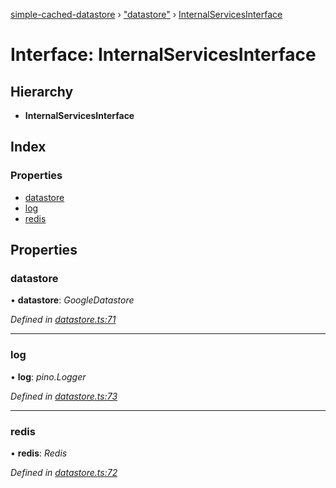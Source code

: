 [simple-cached-datastore](../README.md) › ["datastore"](../modules/_datastore_.md) › [InternalServicesInterface](_datastore_.internalservicesinterface.md)

# Interface: InternalServicesInterface

## Hierarchy

* **InternalServicesInterface**

## Index

### Properties

* [datastore](_datastore_.internalservicesinterface.md#datastore)
* [log](_datastore_.internalservicesinterface.md#log)
* [redis](_datastore_.internalservicesinterface.md#redis)

## Properties

###  datastore

• **datastore**: *GoogleDatastore*

*Defined in [datastore.ts:71](https://github.com/ehacke/simple-cached-datastore/blob/ff2b7ee/datastore.ts#L71)*

___

###  log

• **log**: *pino.Logger*

*Defined in [datastore.ts:73](https://github.com/ehacke/simple-cached-datastore/blob/ff2b7ee/datastore.ts#L73)*

___

###  redis

• **redis**: *Redis*

*Defined in [datastore.ts:72](https://github.com/ehacke/simple-cached-datastore/blob/ff2b7ee/datastore.ts#L72)*
